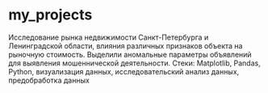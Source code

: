 # my_projects
Исследование рынка недвижимости Санкт-Петербурга и Ленинградской области, влияния различных признаков объекта на рыночную стоимость. Выделили аномальные параметры объявлений для выявления мошеннической деятельности.
Стеки: Matplotlib, Pandas, Python, визуализация данных, исследовательский анализ данных, предобработка данных

